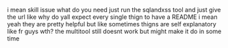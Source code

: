 i mean skill issue what do you need just run the sqlandxss tool and just give the url like why do yall expect every single thign to have a README
i mean yeah they are pretty helpful but like sometimes thigns are self explanatory like fr guys wth? the multitool still doesnt work but might make it do in some time
